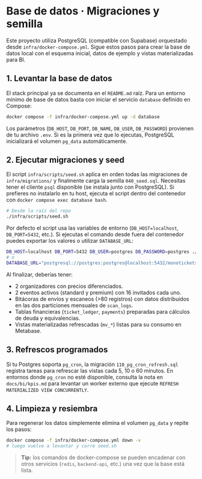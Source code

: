 # Base de datos · Migraciones y semilla

Este proyecto utiliza PostgreSQL (compatible con Supabase) orquestado desde `infra/docker-compose.yml`. Sigue estos pasos para crear la base de datos local con el esquema inicial, datos de ejemplo y vistas materializadas para BI.

## 1. Levantar la base de datos

El stack principal ya se documenta en el `README.md` raíz. Para un entorno mínimo de base de datos basta con iniciar el servicio `database` definido en Compose:

```bash
docker compose -f infra/docker-compose.yml up -d database
```

Los parámetros (`DB_HOST`, `DB_PORT`, `DB_NAME`, `DB_USER`, `DB_PASSWORD`) provienen de tu archivo `.env`. Si es la primera vez que lo ejecutas, PostgreSQL inicializará el volumen `pg_data` automáticamente.

## 2. Ejecutar migraciones y seed

El script `infra/scripts/seed.sh` aplica en orden todas las migraciones de `infra/migrations/` y finalmente carga la semilla `040_seed.sql`.
Necesitas tener el cliente `psql` disponible (se instala junto con PostgreSQL). Si prefieres no instalarlo en tu host, ejecuta el script dentro del contenedor con `docker compose exec database bash`.

```bash
# Desde la raíz del repo
./infra/scripts/seed.sh
```

Por defecto el script usa las variables de entorno (`DB_HOST=localhost`, `DB_PORT=5432`, etc.). Si ejecutas el comando desde fuera del contenedor puedes exportar los valores o utilizar `DATABASE_URL`:

```bash
DB_HOST=localhost DB_PORT=5432 DB_USER=postgres DB_PASSWORD=postgres ./infra/scripts/seed.sh
# o
DATABASE_URL="postgresql://postgres:postgres@localhost:5432/monotickets" ./infra/scripts/seed.sh
```

Al finalizar, deberías tener:

- 2 organizadores con precios diferenciados.
- 2 eventos activos (standard y premium) con 16 invitados cada uno.
- Bitácoras de envíos y escaneos (>80 registros) con datos distribuidos en las dos particiones mensuales de `scan_logs`.
- Tablas financieras (`ticket_ledger`, `payments`) preparadas para cálculos de deuda y equivalencias.
- Vistas materializadas refrescadas (`mv_*`) listas para su consumo en Metabase.

## 3. Refrescos programados

Si tu Postgres soporta `pg_cron`, la migración `110_pg_cron_refresh.sql` registra tareas para refrescar las vistas cada 5, 10 o 60 minutos. En entornos donde `pg_cron` no esté disponible, consulta la nota en `docs/bi/kpis.md` para levantar un worker externo que ejecute `REFRESH MATERIALIZED VIEW CONCURRENTLY`.

## 4. Limpieza y resiembra

Para regenerar los datos simplemente elimina el volumen `pg_data` y repite los pasos:

```bash
docker compose -f infra/docker-compose.yml down -v
# luego vuelve a levantar y corre seed.sh
```

> **Tip:** los comandos de docker-compose se pueden encadenar con otros servicios (`redis`, `backend-api`, etc.) una vez que la base está lista.
